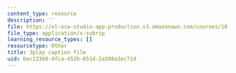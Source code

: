 ```yaml
---
content_type: resource
description: ''
file: https://ol-ocw-studio-app-production.s3.amazonaws.com/courses/18-06sc-linear-algebra-fall-2011/bec133604fca452b651d2a590a3ec71d_HEQuN0QELSQ.srt
file_type: application/x-subrip
learning_resource_types: []
resourcetype: Other
title: 3play caption file
uid: bec13360-4fca-452b-651d-2a590a3ec71d
---
```

